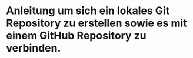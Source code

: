 # Anleitung um sich ein lokales Git Repository zu erstellen sowie es mit einem GitHub Repository zu verbinden.


